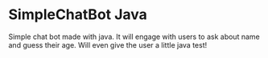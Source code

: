 # SimpleChatBot Java
Simple chat bot made with java. It will engage with users to ask about name and guess their age. Will even give the user a little java test!
